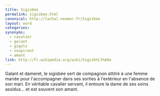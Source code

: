 ```yaml
---
title: Sigisbée
permalink: sigisbee.html
canonical: http://lachal.neamar.fr/Sigisbee
layout: word
categories:
synonyms:
  - cavalier
  - galant
  - gigolo
  - soupirant
  - amant
link: http://fr.wikipedia.org/wiki/Sigisb%C3%A9e
---
```


Galant et dameret, le sigisbée sert de compagnon attitré à une femme mariée pour l'accompagner dans ses sorties à l'extérieur en l'absence de son mari. En véritable cavalier servant, il entoure la dame de ses soins assidus… et est souvent son amant.


